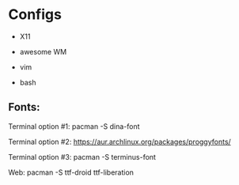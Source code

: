 Configs
=======

- X11

- awesome WM

- vim

- bash


Fonts:
------
Terminal option #1: pacman -S dina-font

Terminal option #2: https://aur.archlinux.org/packages/proggyfonts/

Terminal option #3: pacman -S terminus-font

Web: pacman -S ttf-droid ttf-liberation


